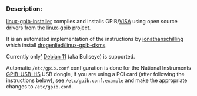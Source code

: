 
### Description:
[linux-gpib-installer](https://github.com/jakeogh/linux-gpib-installer) compiles and installs GPIB/[VISA](https://pyvisa.readthedocs.io/en/latest/) using open source drivers from the [linux-gpib](https://linux-gpib.sourceforge.io/) project.

It is an automated implementation of the instructions by [jonathanschilling](https://gist.github.com/jonathanschilling/07defddc272fe35c7412d51dffa0bb6f) which install [drogenlied/linux-gpib-dkms](https://github.com/drogenlied/linux-gpib-dkms).

Currently only[¹](#gentoo-note) [Debian 11](https://www.linuxtechi.com/how-to-install-debian-11-bullseye/) (aka Bullseye) is supported.

Automatic `/etc/gpib.conf` configuration is done for the National Instruments [GPIB-USB-HS](https://knowledge.ni.com/KnowledgeArticleDetails?id=kA00Z000000P8kcSAC) USB dongle, if you are using a PCI card (after following the instructions below), see `/etc/gpib.conf.example` and make the appropriate changes to `/etc/gpib.conf`.

